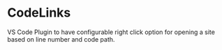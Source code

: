 # CodeLinks
VS Code Plugin to have configurable right click option for opening a site based on line number and code path.
